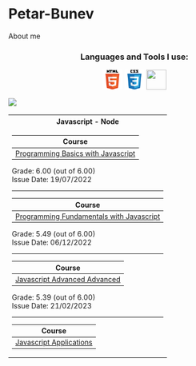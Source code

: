 # Petar-Bunev
About me

<h3 align="center">Languages and Tools I use:</h3>
<p align="center"> <img src="https://raw.githubusercontent.com/devicons/devicon/master/icons/html5/html5-original-wordmark.svg" alt="html5" width="40" height="40"/> <img src="https://raw.githubusercontent.com/devicons/devicon/master/icons/css3/css3-original-wordmark.svg" alt="css3" width="40" height="40"/> <img src="https://raw.githubusercontent.com/devicons/devicon/master/icons/js/js-original-wordmark.svg" width="40" height="40"/> </p>

<p><img src="[(https://github-readme-stats.vercel.app/api/top-langs/?username=pepibunev)](https://github.com/pepibunev/github-readme-stats)"/></p>

<table align="center">

<tr>
 <th> Javascript - Node </th>
</tr>

<tr>
<td>

| **Course**                                                            | 
| --------------------------------------------------------------------- |
| <a href="https://softuni.bg/trainings/4001/programming-basics-with-javascript-march-2023" > Programming Basics with Javascript </a>

  Grade: 6.00 (out of 6.00)<br /> Issue Date: 19/07/2022</th>
  
  ---------------------------------------------------------------------------------
  
| **Course**                                                            | 
| --------------------------------------------------------------------- |
| <a href="https://softuni.bg/trainings/3952/programming-fundamentals-with-javascript-january-2023" > Programming Fundamentals with Javascript </a> 

  Grade: 5.49 (out of 6.00)<br /> Issue Date: 06/12/2022</th>
  
  ---------------------------------------------------------------------------------
  
| **Course**                                                            | 
| --------------------------------------------------------------------- | 
| <a href="https://softuni.bg/trainings/3961/js-advanced-january-2023" > Javascript Advanced Advanced </a>        

 Grade: 5.39 (out of 6.00)<br /> Issue Date: 21/02/2023</th>
 
  ---------------------------------------------------------------------------------
| **Course**                                                            |                                                  
| --------------------------------------------------------------------- | 
| <a href="https://softuni.bg/courses/js-applications" > Javascript Applications </a>        
  
  </table>
  </tr>
</td>
